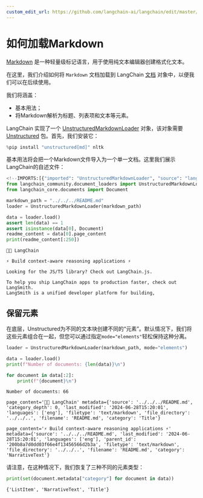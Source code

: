 ```yaml
---
custom_edit_url: https://github.com/langchain-ai/langchain/edit/master/docs/docs/how_to/document_loader_markdown.ipynb
---
```

# 如何加载Markdown

[Markdown](https://en.wikipedia.org/wiki/Markdown) 是一种轻量级标记语言，用于使用纯文本编辑器创建格式化文本。

在这里，我们介绍如何将 `Markdown` 文档加载到 LangChain [文档](https://python.langchain.com/api_reference/core/documents/langchain_core.documents.base.Document.html#langchain_core.documents.base.Document) 对象中，以便我们可以在后续使用。

我们将涵盖：

- 基本用法；
- 将Markdown解析为标题、列表项和文本等元素。

LangChain 实现了一个 [UnstructuredMarkdownLoader](https://python.langchain.com/api_reference/community/document_loaders/langchain_community.document_loaders.markdown.UnstructuredMarkdownLoader.html) 对象，该对象需要 [Unstructured](https://unstructured-io.github.io/unstructured/) 包。首先，我们安装它：


```python
%pip install "unstructured[md]" nltk
```

基本用法将会把一个Markdown文件导入为一个单一文档。这里我们展示LangChain的自述文件：


```python
<!--IMPORTS:[{"imported": "UnstructuredMarkdownLoader", "source": "langchain_community.document_loaders", "docs": "https://python.langchain.com/api_reference/community/document_loaders/langchain_community.document_loaders.markdown.UnstructuredMarkdownLoader.html", "title": "How to load Markdown"}, {"imported": "Document", "source": "langchain_core.documents", "docs": "https://python.langchain.com/api_reference/core/documents/langchain_core.documents.base.Document.html", "title": "How to load Markdown"}]-->
from langchain_community.document_loaders import UnstructuredMarkdownLoader
from langchain_core.documents import Document

markdown_path = "../../../README.md"
loader = UnstructuredMarkdownLoader(markdown_path)

data = loader.load()
assert len(data) == 1
assert isinstance(data[0], Document)
readme_content = data[0].page_content
print(readme_content[:250])
```
```output
🦜️🔗 LangChain

⚡ Build context-aware reasoning applications ⚡

Looking for the JS/TS library? Check out LangChain.js.

To help you ship LangChain apps to production faster, check out LangSmith. 
LangSmith is a unified developer platform for building,
```
## 保留元素

在底层，Unstructured为不同的文本块创建不同的“元素”。默认情况下，我们将这些元素组合在一起，但您可以通过指定`mode="elements"`轻松保持这种分离。


```python
loader = UnstructuredMarkdownLoader(markdown_path, mode="elements")

data = loader.load()
print(f"Number of documents: {len(data)}\n")

for document in data[:2]:
    print(f"{document}\n")
```
```output
Number of documents: 66

page_content='🦜️🔗 LangChain' metadata={'source': '../../../README.md', 'category_depth': 0, 'last_modified': '2024-06-28T15:20:01', 'languages': ['eng'], 'filetype': 'text/markdown', 'file_directory': '../../..', 'filename': 'README.md', 'category': 'Title'}

page_content='⚡ Build context-aware reasoning applications ⚡' metadata={'source': '../../../README.md', 'last_modified': '2024-06-28T15:20:01', 'languages': ['eng'], 'parent_id': '200b8a7d0dd03f66e4f13456566d2b3a', 'filetype': 'text/markdown', 'file_directory': '../../..', 'filename': 'README.md', 'category': 'NarrativeText'}
```
请注意，在这种情况下，我们恢复了三种不同的元素类型：


```python
print(set(document.metadata["category"] for document in data))
```
```output
{'ListItem', 'NarrativeText', 'Title'}
```